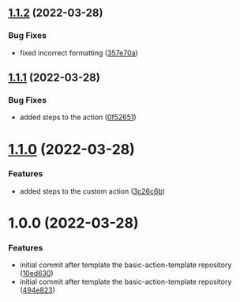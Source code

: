 ## [1.1.2](https://github.com/awazevr/minio-pull-action/compare/v1.1.1...v1.1.2) (2022-03-28)


### Bug Fixes

* fixed incorrect formatting ([357e70a](https://github.com/awazevr/minio-pull-action/commit/357e70a235bfe882a9460a638a698fa5d4cb8dff))

## [1.1.1](https://github.com/awazevr/minio-pull-action/compare/v1.1.0...v1.1.1) (2022-03-28)


### Bug Fixes

* added steps to the action ([0f52651](https://github.com/awazevr/minio-pull-action/commit/0f52651b9fd6a8e7c427b87b51a56da1012c609c))

# [1.1.0](https://github.com/awazevr/minio-pull-action/compare/v1.0.0...v1.1.0) (2022-03-28)


### Features

* added steps to the custom action ([3c26c6b](https://github.com/awazevr/minio-pull-action/commit/3c26c6b809bdc2ec02e96b4d546298a01efcb151))

# 1.0.0 (2022-03-28)


### Features

* initial commit after template the basic-action-template repository ([10ed630](https://github.com/awazevr/minio-pull-action/commit/10ed630701233c6a9c4f969ccf9540a18719e8e1))
* initial commit after template the basic-action-template repository ([494e823](https://github.com/awazevr/minio-pull-action/commit/494e8239e6ac77ced7e58f323b3129c02da047aa))
